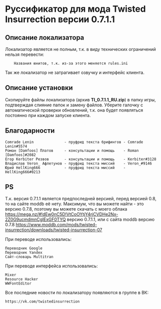 # Руссификатор для мода Twisted Insurrection версии 0.7.1.1

## Описание локализатора
Локализатор является не полным, т.к. в виду технических ограничений нельзя перевести:
		
		Названия юнитов, т.к. из-за этого меняется rules.ini

Так же локализатор не затрагивает озвучку и интерфейс клиента.

## Описание установки
Скопируйте файлы локализатора (архив **TI_0.7.1.1_RU.zip**) в папку игры, подтверждая слияние папок и замену файлов. Уберите галочку с автоматической проверки обновлений, т.к. она будет появляться постоянно при каждом запуске клиента.

## Благодарности

	Comrade Lenin              - пруфрид текста брифингов - Comrade Lenin#5574
	Роман [Damfoos] Платов     - консультации и помощь    - Roman [Damfoos]#2082
	Егор Kerbiter Резвов       - консультации и помощь    - Kerbiter#3128
	Владислав Veron_ Афлетунов - пруфрид текста миссий    - Veron_#9146
	Юрий HellKing666           - пруфрид текста миссий    - HellKing666#0213
  
## PS
Т.к. версия 0.7.1.1 является предпоследней версией, перед версией 0.8, то на сайте moddb её нету. Максимум, что вы можете найти - это версию 0.7.8, поэтому вы можете скачать с моего облака https://mega.nz/#!dEw0nC5D!VtCoOYtjY4rjCVDHe2Nx-2Z0G9ucmdmnCgIExGF0TYQ версию 0.7.1.1, или с сайта moddb версию 0.7.8 https://www.moddb.com/mods/twisted-insurrection/downloads/twisted-insurrection-07

При переводе использовались:

	Переводчик Google
	Переводчик Yandex
	Сайт-словарь Multitran

При переводе интерфейса использовались:

	Mixer
	Resource Hacker
	WWFontEditor

Все последние новости по локализатору появляются в группе в ВК:

	https://vk.com/twistedinsurrection
